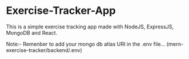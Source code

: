 # Exercise-Tracker-App
This is a simple exercise tracking app made with NodeJS, ExpressJS, MongoDB and React.

 Note:-
 Remenber to add your mongo db atlas URI in the .env file...
 (mern-exercise-tracker/backend/.env)
